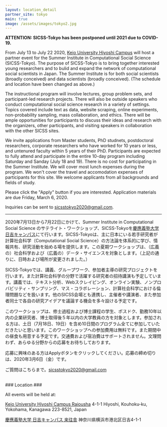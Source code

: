 ```yaml
---
layout: location_detail
partner_site: tokyo
main: true
image: /assets/images/tokyo2.jpg
---
```


**ATTENTION: SICSS-Tokyo has been postponed until 2021 due to COVID-19.**

From July 13 to July 22 2020, [Keio University Hiyoshi Campus](http://www.hc.keio.ac.jp/en/index.html) will host a partner event for the Summer Institute in Computational Social Science (SICSS-Tokyo). The purpose of SICSS-Tokyo is to bring together interested young researchers and to bulid and expand the network of computational social scientists in Japan. The Summer Institute is for both social scientists (broadly conceived) and data scientists (broadly conceived). (The schedule and location have been changed as above.)

The instructional program will involve lectures, group problem sets, and participant-led research projects. There will also be outside speakers who conduct computational social science research in a variety of settings. Topics covered include text as data, website scraping, online experiments, non-probability sampling, mass collaboration, and ethics. There will be ample opportunities for participants to discuss their ideas and research with the organizers, other participants, and visiting speakers in collaboration with the other SICSS sites.

We invite applications from Master students, PhD studnets, postdoctoral researchers, corporate researchers who have worked for 10 years or less, and untenured faculty within 5 years of their PhD. Participants are expected to fully attend and participate in the entire 10-day program including Saturday and Sanday (July 18 and 19). There is no cost for participating in the Summer Institute. We will cover most lunch expenses during the program. We won't cover the travel and accomodation expenses of participants for this site. We welcome applicants from all backgrounds and fields of study.

Please click the "Apply" button if you are interested. Application materials are due Friday, March 6, 2020.

Inquiries can be sent to sicsstokyo2020@gmail.com.

---

2020年7月13日から7月22日にかけて、Summer Institute in Computational Social Science のサテライト・ワークショップ、SICSS-Tokyoを[慶應義塾大学日吉キャンパス](http://www.hc.keio.ac.jp/)にて行います。SICSS-Tokyoは、主に日本にいる若手研究者が計算社会科学（Computational Social Science）の方法論を体系的に学び、情報共有、研究活動を始める場を提供します。この夏期ワークショップは、（広義の）社会科学および（広義の）データ・サイエンスを対象とします。（上記の通りに、日時および場所が変更されました。）

SICSS-Tokyoでは、講義、グループワーク、参加者主導の研究プロジェクトを行います。また計算社会科学の分野で活躍する研究者の招待講演も予定しています。講義では、テキスト分析、Webスクレイピング、オンライン実験、ノンプロバビリティ・サンプリング、マス・コラボレーション、計算社会科学における倫理問題などを扱います。他のSICSS会場とも連携し、主催者や講演者、また参加者同士で各自の研究アイデアを議論する機会を多々設ける予定です。

このワークショップは、修士過程および博士課程の学生、ポスドク、勤務10年以内の企業研究者、博士取得後５年以内の大学教員の方を対象とします。参加される方は、土日（7月18日、19日）を含め10日間のプログラム全てに参加していただきたいと思います。このワークショップへの参加費用は無料です。また期間中の昼食も用意する予定です。交通費および宿泊費はサポートされません。文理問わず、あらゆる分野からの応募をお待ちしております。

応募に興味のある方はApplyボタンをクリックしてください。応募の締め切りは、2020年3月6日（金）です。

ご質問はこちらまで。sicsstokyo2020@gmail.com

<br />
### Location
### <a name="location"></a>

All events will be held at:

[Keio University Hiyoshi Campus Raiousha](http://www.hc.keio.ac.jp/en/index.html)
4-1-1 Hiyoshi, Kouhoku-ku, Yokohama, Kanagawa 223-8521, Japan

[慶應義塾大学 日吉キャンパス 来往舎](http://www.hc.keio.ac.jp/ja/hiyoshi_campus/guide/)
神奈川県横浜市港北区日吉4-1-1
